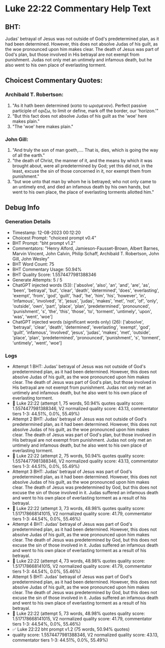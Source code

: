 # Luke 22:22 Commentary Help Text

## BHT:
Judas' betrayal of Jesus was not outside of God's predetermined plan, as it had been determined. However, this does not absolve Judas of his guilt, as the woe pronounced upon him makes clear. The death of Jesus was part of God's plan, but those involved in His betrayal are not exempt from punishment. Judas not only met an untimely and infamous death, but he also went to his own place of everlasting torment.

## Choicest Commentary Quotes:
### Archibald T. Robertson:
1. "As it hath been determined (κατα το ωρισμενον). Perfect passive participle of οριζω, to limit or define, mark off the border, our 'horizon.'"
2. "But this fact does not absolve Judas of his guilt as the 'woe' here makes plain."
3. "The 'woe' here makes plain."

### John Gill:
1. "And truly the son of man goeth,.... That is, dies, which is going the way of all the earth." 
2. "the death of Christ, the manner of it, and the means by which it was brought about, were all predetermined by God; yet this did not, in the least, excuse the sin of those concerned in it, nor exempt them from punishment."
3. "but woe unto that man by whom he is betrayed; who not only came to an untimely end, and died an infamous death by his own hands, but went to his own place, the place of everlasting torments allotted him."


## Debug Info
### Generation Details
- Timestamp: 12-08-2023 00:12:20
- Choicest Prompt: "choicest prompt v0.4"
- BHT Prompt: "bht prompt v1.2"
- Commentators: "Henry Alford, Jamieson-Fausset-Brown, Albert Barnes, Marvin Vincent, John Calvin, Philip Schaff, Archibald T. Robertson, John Gill, John Wesley"
- BHT Word Count: 75
- BHT Commentary Usage: 50.94%
- BHT Quality Score: 1.5574477981388346
- Generate Attempts: 5 / 5
- ChatGPT injected words (53):
	['absolve', 'also', 'an', 'and', 'are', 'as', 'been', 'betrayal', 'but', 'clear', 'death', 'determined', 'does', 'everlasting', 'exempt', 'from', 'god', 'guilt', 'had', 'he', 'him', 'his', 'however', 'in', 'infamous', 'involved', 'it', 'jesus', 'judas', 'makes', 'met', 'not', 'of', 'only', 'outside', 'own', 'part', 'place', 'plan', 'predetermined', 'pronounced', 'punishment', 's', 'the', 'this', 'those', 'to', 'torment', 'untimely', 'upon', 'was', 'went', 'woe']
- ChatGPT injected words (significant words only) (26):
	['absolve', 'betrayal', 'clear', 'death', 'determined', 'everlasting', 'exempt', 'god', 'guilt', 'infamous', 'involved', 'jesus', 'judas', 'makes', 'met', 'outside', 'place', 'plan', 'predetermined', 'pronounced', 'punishment', 's', 'torment', 'untimely', 'went', 'woe']

### Logs
- Attempt 1 BHT: Judas' betrayal of Jesus was not outside of God's predetermined plan, as it had been determined. However, this does not absolve Judas of his guilt, as the woe pronounced upon him makes clear. The death of Jesus was part of God's plan, but those involved in His betrayal are not exempt from punishment. Judas not only met an untimely and infamous death, but he also went to his own place of everlasting torment.
- 🔄 Luke 22:22 (attempt 1, 75 words, 50.94% quotes quality score: 1.5574477981388346, V2 normalized quality score: 43.13, commentator tiers 1-3: 44.51%, 0.0%, 55.49%)
- Attempt 2 BHT: Judas' betrayal of Jesus was not outside of God's predetermined plan, as it had been determined. However, this does not absolve Judas of his guilt, as the woe pronounced upon him makes clear. The death of Jesus was part of God's plan, but those involved in His betrayal are not exempt from punishment. Judas not only met an untimely and infamous death, but he also went to his own place of everlasting torment.
- 🔄 Luke 22:22 (attempt 2, 75 words, 50.94% quotes quality score: 1.5574477981388346, V2 normalized quality score: 43.13, commentator tiers 1-3: 44.51%, 0.0%, 55.49%)
- Attempt 3 BHT: Judas' betrayal of Jesus was part of God's predetermined plan, as it had been determined. However, this does not absolve Judas of his guilt, as the woe pronounced upon him makes clear. The death of Jesus was predetermined by God, but this does not excuse the sin of those involved in it. Judas suffered an infamous death and went to his own place of everlasting torment as a result of his betrayal.
- 🔄 Luke 22:22 (attempt 3, 73 words, 48.98% quotes quality score: 1.517178668141015, V2 normalized quality score: 41.79, commentator tiers 1-3: 44.54%, 0.0%, 55.46%)
- Attempt 4 BHT: Judas' betrayal of Jesus was part of God's predetermined plan, as it had been determined. However, this does not absolve Judas of his guilt, as the woe pronounced upon him makes clear. The death of Jesus was predetermined by God, but this does not excuse the sin of those involved in it. Judas suffered an infamous death and went to his own place of everlasting torment as a result of his betrayal.
- 🔄 Luke 22:22 (attempt 4, 73 words, 48.98% quotes quality score: 1.517178668141015, V2 normalized quality score: 41.79, commentator tiers 1-3: 44.54%, 0.0%, 55.46%)
- Attempt 5 BHT: Judas' betrayal of Jesus was part of God's predetermined plan, as it had been determined. However, this does not absolve Judas of his guilt, as the woe pronounced upon him makes clear. The death of Jesus was predetermined by God, but this does not excuse the sin of those involved in it. Judas suffered an infamous death and went to his own place of everlasting torment as a result of his betrayal.
- 🔄 Luke 22:22 (attempt 5, 73 words, 48.98% quotes quality score: 1.517178668141015, V2 normalized quality score: 41.79, commentator tiers 1-3: 44.54%, 0.0%, 55.46%)
- ✅ Luke 22:22 bht prompt v1.2 (75 words, 50.94% quotes)
- quality score: 1.5574477981388346, V2 normalized quality score: 43.13, commentator tiers 1-3: 44.51%, 0.0%, 55.49%)